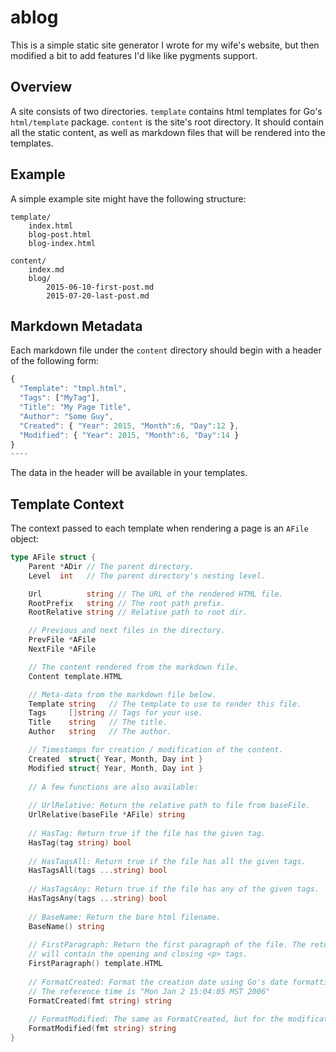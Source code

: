 # ablog

This is a simple static site generator I wrote for my wife's website, but then modified a bit to add features I'd like like pygments support. 

## Overview

A site consists of two directories. `template` contains html templates for Go's `html/template` package. `content` is the site's root directory. It should contain all the static content, as well as markdown files that will be rendered into the templates. 

## Example

A simple example site might have the following structure: 

```
template/
    index.html
    blog-post.html
    blog-index.html
    
content/
    index.md
    blog/
        2015-06-10-first-post.md
        2015-07-20-last-post.md
```

## Markdown Metadata

Each markdown file under the `content` directory should begin with a header of the following form: 

```js
{
  "Template": "tmpl.html",
  "Tags": ["MyTag"],
  "Title": "My Page Title",
  "Author": "Some Guy",
  "Created": { "Year": 2015, "Month":6, "Day":12 },
  "Modified": { "Year": 2015, "Month":6, "Day":14 }
}
----
```

The data in the header will be available in your templates. 

## Template Context

The context passed to each template when rendering a page is an `AFile` object: 

```go
type AFile struct {
	Parent *ADir // The parent directory.
	Level  int   // The parent directory's nesting level.

	Url          string // The URL of the rendered HTML file.
	RootPrefix   string // The root path prefix.
	RootRelative string // Relative path to root dir.

	// Previous and next files in the directory.
	PrevFile *AFile
	NextFile *AFile

	// The content rendered from the markdown file.
	Content template.HTML

	// Meta-data from the markdown file below.
	Template string   // The template to use to render this file.
	Tags     []string // Tags for your use.
	Title    string   // The title.
	Author   string   // The author.

	// Timestamps for creation / modification of the content.
	Created  struct{ Year, Month, Day int }
	Modified struct{ Year, Month, Day int }
	
	// A few functions are also available:
	
	// UrlRelative: Return the relative path to file from baseFile. 
	UrlRelative(baseFile *AFile) string
	
	// HasTag: Return true if the file has the given tag.
	HasTag(tag string) bool
	
	// HasTagsAll: Return true if the file has all the given tags.
  	HasTagsAll(tags ...string) bool
  
  	// HasTagsAny: Return true if the file has any of the given tags.
	HasTagsAny(tags ...string) bool
	
	// BaseName: Return the bare html filename.
	BaseName() string
  
	// FirstParagraph: Return the first paragraph of the file. The returned HTML
	// will contain the opening and closing <p> tags.
	FirstParagraph() template.HTML
  
	// FormatCreated: Format the creation date using Go's date formatting function.
	// The reference time is "Mon Jan 2 15:04:05 MST 2006"
	FormatCreated(fmt string) string
  
	// FormatModified: The same as FormatCreated, but for the modification date.
	FormatModified(fmt string) string
}
```
